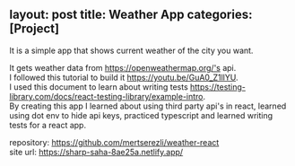 layout: post
title: Weather App
categories: [Project]
---
It is a simple app that shows current weather of the city you want.  
  
It gets weather data from  https://openweathermap.org/'s api.  
I followed this tutorial to build it https://youtu.be/GuA0_Z1llYU.  
I used this document to learn about writing tests https://testing-library.com/docs/react-testing-library/example-intro.  
By creating this app I learned about using third party api's in react, learned using dot env to hide api keys, practiced typescript and learned writing tests for a react app.  
 
repository: https://github.com/mertserezli/weather-react  
site url: https://sharp-saha-8ae25a.netlify.app/
